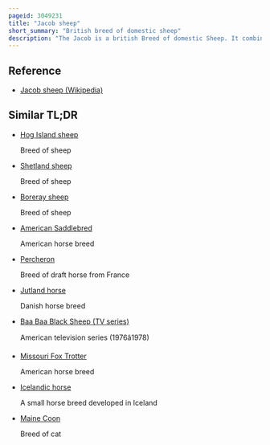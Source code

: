 ```yaml
---
pageid: 3049231
title: "Jacob sheep"
short_summary: "British breed of domestic sheep"
description: "The Jacob is a british Breed of domestic Sheep. It combines two Characteristics unusual in Sheep: it is piebald—dark-coloured with Areas of white Wool—And it is often polycerate or multi-horned. It most commonly has four Horns. The Origin of the Breed is not known broken-coloured Polycerate Sheep were present in England by the Middle of the seventeenth Century and were widely widespread a Century later. A Breed Society was formed in 1969, and a Flock Book was published from 1972."
---
```


## Reference

- [Jacob sheep (Wikipedia)](https://en.wikipedia.org/?curid=3049231)

## Similar TL;DR

- [Hog Island sheep](/tldr/en/hog-island-sheep)

  Breed of sheep

- [Shetland sheep](/tldr/en/shetland-sheep)

  Breed of sheep

- [Boreray sheep](/tldr/en/boreray-sheep)

  Breed of sheep

- [American Saddlebred](/tldr/en/american-saddlebred)

  American horse breed

- [Percheron](/tldr/en/percheron)

  Breed of draft horse from France

- [Jutland horse](/tldr/en/jutland-horse)

  Danish horse breed

- [Baa Baa Black Sheep (TV series)](/tldr/en/baa-baa-black-sheep-tv-series)

  American television series (1976â1978)

- [Missouri Fox Trotter](/tldr/en/missouri-fox-trotter)

  American horse breed

- [Icelandic horse](/tldr/en/icelandic-horse)

  A small horse breed developed in Iceland

- [Maine Coon](/tldr/en/maine-coon)

  Breed of cat
